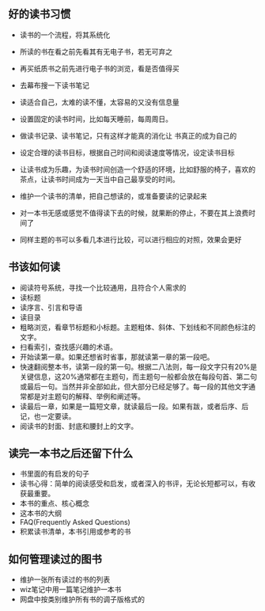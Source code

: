 

## 好的读书习惯
*  读书的一个流程，将其系统化

* 所读的书在看之前先看其有无电子书，若无可弃之
* 再买纸质书之前先进行电子书的浏览，看是否值得买
* 去幕布搜一下读书笔记
* 读适合自己，太难的读不懂，太容易的又没有信息量
* 设置固定的读书时间，比如每天睡前，每周周日。
* 做读书记录、读书笔记，只有这样才能真的消化让 书真正的成为自己的
* 设定合理的读书目标，根据自己时间和阅读速度等情况，设定读书目标
* 让读书成为乐趣，为读书时间创造一个舒适的环境，比如舒服的椅子，喜欢的茶点，让读书时间成为一天当中自己最享受的时间。
* 维护一个读书的清单，把自己想读的，或准备要读的记录起来
*  对一本书无感或感觉不值得读下去的时候，就果断的停止，不要在其上浪费时间了
* 同样主题的书可以多看几本进行比较，可以进行相应的对照，效果会更好
## 书该如何读
* 阅读符号系统，寻找一个比较通用，且符合个人需求的
* 读标题
* 读序言、引言和导语
* 读目录
* 粗略浏览，看章节标题和小标题。主题粗体、斜体、下划线和不同颜色标注的文字。
* 扫看索引，查找感兴趣的术语。
* 开始读第一章。如果还想省时省事，那就读第一章的第一段吧。
* 快速翻阅整本书，读第一段的第一句。根据二八法则，每一段文字只有20%是关键信息，这20%通常都在主题句，而主题句一般都会放在每段句首、第二句或最后一句。当然并非全部如此，但大部分已经足够了。每一段的其他文字通常都是对主题句的解释、举例和阐述等。
* 读最后一章，如果是一篇短文章，就读最后一段。如果有跋，或者后序、后记，也一定要读。
* 阅读书的封面、封底和腰封上的文字。






## 读完一本书之后还留下什么
* 书里面的有启发的句子
* 读书心得：简单的阅读感受和启发，或者深入的书评，无论长短都可以，有收获最重要。
* 本书的重点、核心概念
* 这本书的大纲
* FAQ(Frequently Asked Questions) 
* 积累读书清单，本书引用或参考的书






## 如何管理读过的图书
* 维护一张所有读过的书的列表
* wiz笔记中用一篇笔记维护一本书
* 网盘中按类别维护所有书的调子版格式的